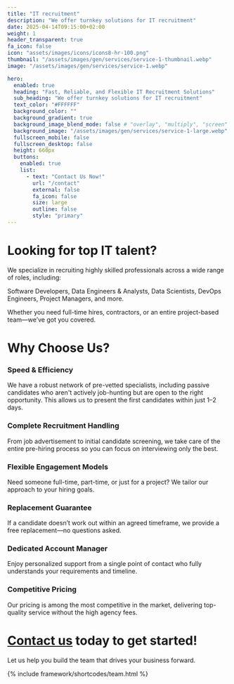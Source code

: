 ```yaml
---
title: "IT recruitment"
description: "We offer turnkey solutions for IT recruitment"
date: 2025-04-14T09:15:00+02:00
weight: 1
header_transparent: true
fa_icon: false
icon: "assets/images/icons/icons8-hr-100.png"
thumbnail: "/assets/images/gen/services/service-1-thumbnail.webp"
image: "/assets/images/gen/services/service-1.webp"

hero:
  enabled: true
  heading: "Fast, Reliable, and Flexible IT Recruitment Solutions"
  sub_heading: "We offer turnkey solutions for IT recruitment"
  text_color: "#FFFFFF"
  background_color: ""
  background_gradient: true
  background_image_blend_mode: false # "overlay", "multiply", "screen"
  background_image: "/assets/images/gen/services/service-1-large.webp"
  fullscreen_mobile: false
  fullscreen_desktop: false
  height: 660px
  buttons:
    enabled: true
    list:
      - text: "Contact Us Now!" 
        url: "/contact"
        external: false
        fa_icon: false
        size: large
        outline: false
        style: "primary"
---
```


# Looking for top IT talent?
We specialize in recruiting highly skilled professionals across a wide range of roles, including:

Software Developers, Data Engineers & Analysts, Data Scientists, DevOps Engineers, Project Managers, and more.

Whether you need full-time hires, contractors, or an entire project-based team—we’ve got you covered.

# Why Choose Us?
### Speed & Efficiency
We have a robust network of pre-vetted specialists, including passive candidates who aren't actively job-hunting but are open to the right opportunity. This allows us to present the first candidates within just 1–2 days.

### Complete Recruitment Handling
From job advertisement to initial candidate screening, we take care of the entire pre-hiring process so you can focus on interviewing only the best.

### Flexible Engagement Models
Need someone full-time, part-time, or just for a project? We tailor our approach to your hiring goals.

### Replacement Guarantee
If a candidate doesn’t work out within an agreed timeframe, we provide a free replacement—no questions asked.

### Dedicated Account Manager
Enjoy personalized support from a single point of contact who fully understands your requirements and timeline.

### Competitive Pricing
Our pricing is among the most competitive in the market, delivering top-quality service without the high agency fees.

# <a href="/contact">Contact us</a> today to get started!
Let us help you build the team that drives your business forward.

{% include framework/shortcodes/team.html %}
